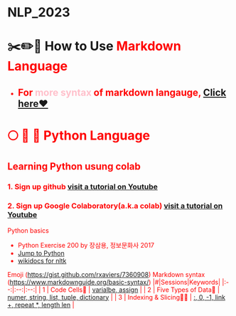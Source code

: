 # NLP_2023

# ✂️✏️📌 **How to Use <font color = 'red'> Markdown Language**
* ## For <font color = 'pink'> more syntax</font> of markdown langauge, [Click here♥](https://www.markdownguide.org/basic-syntax/)



# :full_moon: :rabbit2: :cherry_blossom: Python Language
## **Learning Python** usung **colab** 

### **1. Sign up github** [visit a tutorial on Youtube](https://www.youtube.com/watch?v=c-NikCpec7U)
### **2. Sign up Google Colaboratory(a.k.a colab)** [visit a tutorial on Youtube](https://www.youtube.com/watch?v=2X_EU18OeYM)

Python basics
- Python Exercise 200 by 장삼용, 정보문화사 2017
- [Jump to Python](https://wikidocs.net/book/1)
- [wikidocs for nltk](https://wikidocs.net/21667)

Emoji (https://gist.github.com/rxaviers/7360908) Markdown syntax (https://www.markdownguide.org/basic-syntax/)
|#|Sessions|Keywords|
|:--:|:--:|:--:|
| 1 | Code Cells💝 | [varialbe, assign](https://github.com/adorable827/NLP_2023/blob/main/1_CodeCells_Basic.ipynb) |
| 2 | Five Types of Data💎 | [numer, string, list, tuple, dictionary](https://github.com/adorable827/NLP_2023/blob/main/2_FiveTypesofData.ipynb) |
| 3 | Indexing & Slicing🍬💌 | [:, 0, -1, link +, repeat *, length len](https://github.com/adorable827/NLP_2023/blob/main/1_CodeCells_Basic.ipynb) |

